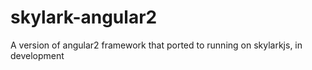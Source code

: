 # skylark-angular2
A version of angular2 framework that ported to running on skylarkjs, in development
